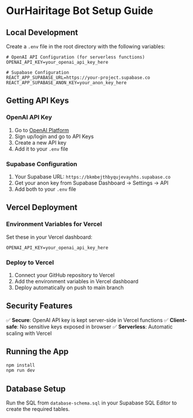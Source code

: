 # OurHairitage Bot Setup Guide

## Local Development

Create a `.env` file in the root directory with the following variables:

```env
# OpenAI API Configuration (for serverless functions)
OPENAI_API_KEY=your_openai_api_key_here

# Supabase Configuration  
REACT_APP_SUPABASE_URL=https://your-project.supabase.co
REACT_APP_SUPABASE_ANON_KEY=your_anon_key_here
```

## Getting API Keys

### OpenAI API Key
1. Go to [OpenAI Platform](https://platform.openai.com/)
2. Sign up/login and go to API Keys
3. Create a new API key
4. Add it to your `.env` file

### Supabase Configuration
1. Your Supabase URL: `https://bkmbejthbyqujevayhhs.supabase.co`
2. Get your anon key from Supabase Dashboard → Settings → API
3. Add both to your `.env` file

## Vercel Deployment

### Environment Variables for Vercel
Set these in your Vercel dashboard:

```
OPENAI_API_KEY=your_openai_api_key_here
```

### Deploy to Vercel
1. Connect your GitHub repository to Vercel
2. Add the environment variables in Vercel dashboard
3. Deploy automatically on push to main branch

## Security Features

✅ **Secure**: OpenAI API key is kept server-side in Vercel functions
✅ **Client-safe**: No sensitive keys exposed in browser
✅ **Serverless**: Automatic scaling with Vercel

## Running the App

```bash
npm install
npm run dev
```

## Database Setup

Run the SQL from `database-schema.sql` in your Supabase SQL Editor to create the required tables.
